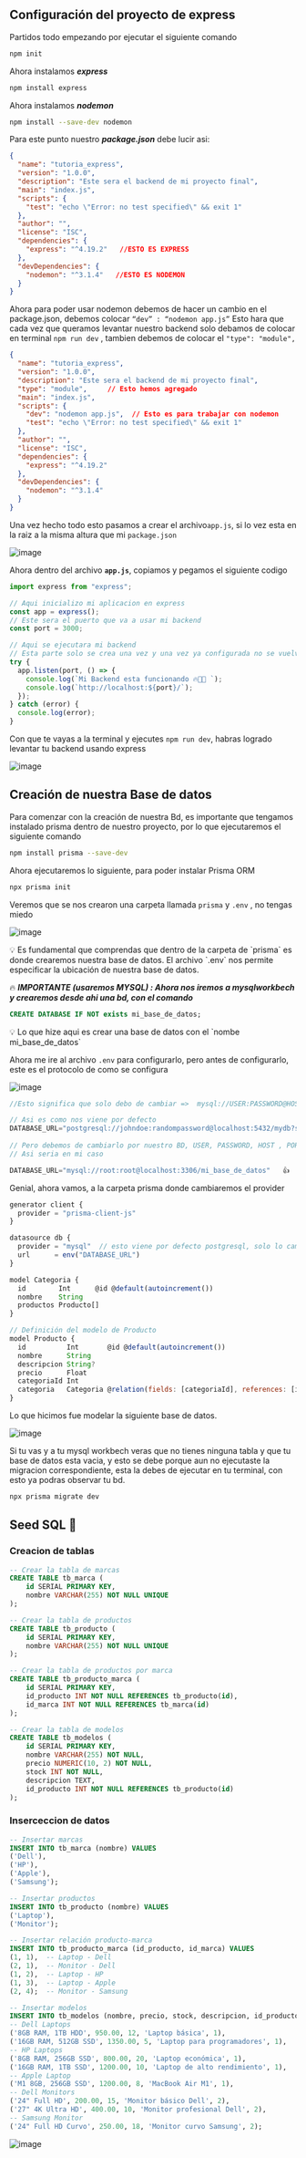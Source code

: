## Configuración del proyecto de express

Partidos todo empezando por ejecutar el siguiente comando

```bash
npm init
```

Ahora instalamos  ***express***

```bash
npm install express
```

Ahora instalamos ***nodemon***

```bash
npm install --save-dev nodemon
```

Para este punto nuestro ***package.json*** debe lucir asi:

```json
{
  "name": "tutoria_express",
  "version": "1.0.0",
  "description": "Este sera el backend de mi proyecto final",
  "main": "index.js",
  "scripts": {
    "test": "echo \"Error: no test specified\" && exit 1"
  },
  "author": "",
  "license": "ISC",
  "dependencies": {
    "express": "^4.19.2"   //ESTO ES EXPRESS
  },
  "devDependencies": {
    "nodemon": "^3.1.4"   //ESTO ES NODEMON
  }
}
```

Ahora para poder usar nodemon debemos de hacer un cambio en el package.json, debemos colocar  `“dev” : “nodemon app.js”`  Esto hara que cada vez que queramos levantar nuestro backend solo debamos de colocar en terminal `npm run dev` , tambien debemos de colocar el   `"type": "module",`

```json
{
  "name": "tutoria_express",
  "version": "1.0.0",
  "description": "Este sera el backend de mi proyecto final",
  "type": "module",     // Esto hemos agregado
  "main": "index.js", 
  "scripts": {
    "dev": "nodemon app.js",  // Esto es para trabajar con nodemon
    "test": "echo \"Error: no test specified\" && exit 1"
  },
  "author": "",
  "license": "ISC",
  "dependencies": {
    "express": "^4.19.2"
  },
  "devDependencies": {
    "nodemon": "^3.1.4"
  }
}
```

Una vez hecho todo esto pasamos a crear el archivo`app.js`, si lo vez esta en la raiz a la misma altura que mi `package.json`

![image](https://github.com/user-attachments/assets/76177d42-bf88-4024-8be1-c3219ddedad0)

Ahora dentro del archivo **`app.js`**, copiamos  y pegamos el siguiente codigo

```jsx
import express from "express";

// Aqui inicializo mi aplicacion en express
const app = express();
// Este sera el puerto que va a usar mi backend
const port = 3000;

// Aqui se ejecutara mi backend
// Esta parte solo se crea una vez y una vez ya configurada no se vuelve a tocar
try {
  app.listen(port, () => {
    console.log(`Mi Backend esta funcionando 🔥🎉🦾 `);
    console.log(`http://localhost:${port}/`);
  });
} catch (error) {
  console.log(error);
}
```

Con que te vayas a la terminal y ejecutes `npm run dev`, habras logrado levantar tu backend usando express

![image](https://github.com/user-attachments/assets/0671df69-1d80-48e7-9fa8-fc74666c67f3)

## Creación de nuestra Base de datos

Para comenzar con la creación de nuestra Bd, es importante que tengamos instalado prisma dentro de nuestro proyecto, por lo que ejecutaremos el siguiente comando

```bash
npm install prisma --save-dev
```

Ahora ejecutaremos lo siguiente, para poder instalar Prisma ORM 

```bash
npx prisma init 
```

Veremos que se nos crearon una carpeta llamada `prisma` y `.env` , no tengas miedo

![image](https://github.com/user-attachments/assets/57c7c0cc-e6f7-4f5b-8b33-f1e3ba10f8c5)

<aside>
💡 Es fundamental que comprendas que dentro de la carpeta de `prisma` es donde crearemos nuestra base de datos. El archivo `.env` nos permite especificar la ubicación de nuestra base de datos.

</aside>

🔥 ***IMPORTANTE (usaremos MYSQL) :  Ahora nos iremos a mysqlworkbech y crearemos desde ahi una bd, con el comando*** 

```sql
CREATE DATABASE IF NOT exists mi_base_de_datos;
```

<aside>
💡 Lo que hize aqui es crear una base de datos con el `nombe mi_base_de_datos`

</aside>

Ahora me ire al archivo `.env` para configurarlo, pero antes de configurarlo, este es el protocolo de como se configura 

![image](https://github.com/user-attachments/assets/74ae6456-ed3b-48aa-81a1-12b7221b2327)

```jsx
//Esto significa que solo debo de cambiar =>  mysql://USER:PASSWORD@HOST:PORT/DATABASE

// Asi es como nos viene por defecto
DATABASE_URL="postgresql://johndoe:randompassword@localhost:5432/mydb?schema=public"
 
// Pero debemos de cambiarlo por nuestro BD, USER, PASSWORD, HOST , PORT , DATABASE
// Asi seria en mi caso

DATABASE_URL="mysql://root:root@localhost:3306/mi_base_de_datos"   👍
```

Genial, ahora vamos, a la carpeta prisma donde cambiaremos el provider

```jsx
generator client {
  provider = "prisma-client-js"
}

datasource db {
  provider = "mysql"  // esto viene por defecto postgresql, solo lo cambiamos
  url      = env("DATABASE_URL")
}

model Categoria {
  id        Int      @id @default(autoincrement())
  nombre    String
  productos Producto[]
}

// Definición del modelo de Producto
model Producto {
  id          Int       @id @default(autoincrement())
  nombre      String
  descripcion String?
  precio      Float
  categoriaId Int
  categoria   Categoria @relation(fields: [categoriaId], references: [id])
}
```

Lo que hicimos fue modelar la siguiente base de datos.

![image](https://github.com/user-attachments/assets/02fed100-159b-4e0c-86b3-757d53460155)


Si tu vas y a tu mysql workbech veras que no tienes ninguna tabla y que tu base de datos esta vacia, y esto se debe porque aun no ejecutaste la migracion correspondiente, esta la debes de ejecutar en tu terminal, con esto ya podras observar tu bd.

```bash
npx prisma migrate dev 
```
## Seed SQL 🌱

### Creacion de tablas
```sql
-- Crear la tabla de marcas
CREATE TABLE tb_marca (
    id SERIAL PRIMARY KEY,
    nombre VARCHAR(255) NOT NULL UNIQUE
);

-- Crear la tabla de productos
CREATE TABLE tb_producto (
    id SERIAL PRIMARY KEY,
    nombre VARCHAR(255) NOT NULL UNIQUE
);

-- Crear la tabla de productos por marca
CREATE TABLE tb_producto_marca (
    id SERIAL PRIMARY KEY,
    id_producto INT NOT NULL REFERENCES tb_producto(id),
    id_marca INT NOT NULL REFERENCES tb_marca(id)
);

-- Crear la tabla de modelos
CREATE TABLE tb_modelos (
    id SERIAL PRIMARY KEY,
    nombre VARCHAR(255) NOT NULL,
    precio NUMERIC(10, 2) NOT NULL,
    stock INT NOT NULL,
    descripcion TEXT,
    id_producto INT NOT NULL REFERENCES tb_producto(id)
);

```
### Inserceccion de datos
```sql
-- Insertar marcas
INSERT INTO tb_marca (nombre) VALUES
('Dell'),
('HP'),
('Apple'),
('Samsung');

-- Insertar productos
INSERT INTO tb_producto (nombre) VALUES
('Laptop'),
('Monitor');

-- Insertar relación producto-marca
INSERT INTO tb_producto_marca (id_producto, id_marca) VALUES
(1, 1),  -- Laptop - Dell
(2, 1),  -- Monitor - Dell
(1, 2),  -- Laptop - HP
(1, 3),  -- Laptop - Apple
(2, 4);  -- Monitor - Samsung

-- Insertar modelos
INSERT INTO tb_modelos (nombre, precio, stock, descripcion, id_producto) VALUES
-- Dell Laptops
('8GB RAM, 1TB HDD', 950.00, 12, 'Laptop básica', 1),
('16GB RAM, 512GB SSD', 1350.00, 5, 'Laptop para programadores', 1),
-- HP Laptops
('8GB RAM, 256GB SSD', 800.00, 20, 'Laptop económica', 1),
('16GB RAM, 1TB SSD', 1200.00, 10, 'Laptop de alto rendimiento', 1),
-- Apple Laptop
('M1 8GB, 256GB SSD', 1200.00, 8, 'MacBook Air M1', 1),
-- Dell Monitors
('24" Full HD', 200.00, 15, 'Monitor básico Dell', 2),
('27" 4K Ultra HD', 400.00, 10, 'Monitor profesional Dell', 2),
-- Samsung Monitor
('24" Full HD Curvo', 250.00, 18, 'Monitor curvo Samsung', 2);

```
![image](https://github.com/user-attachments/assets/4e8bb01f-3610-42aa-8bb5-90f09be8edf4)
